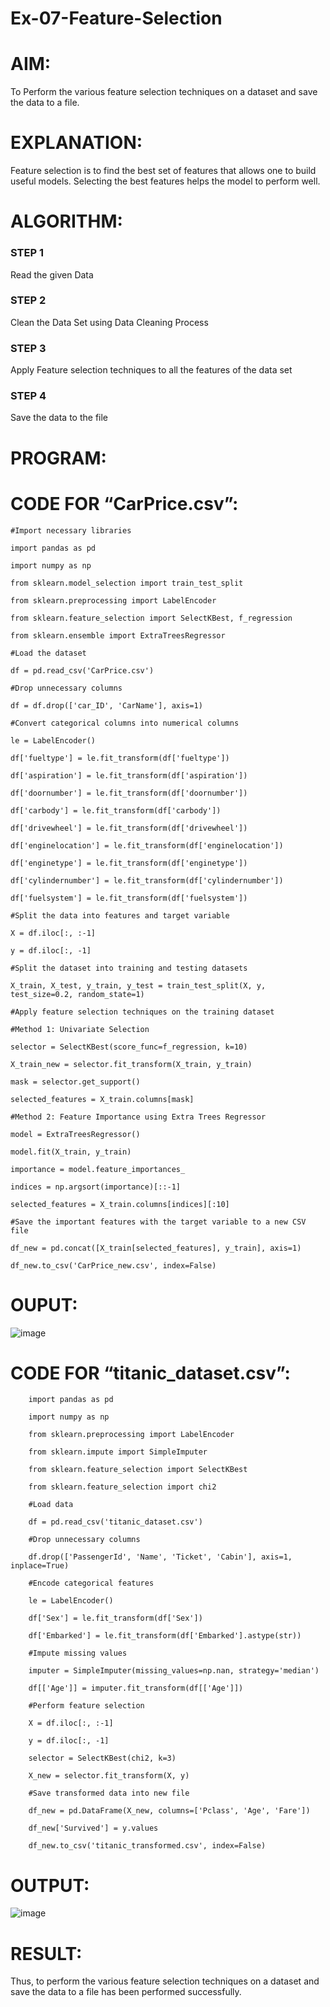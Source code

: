 # Ex-07-Feature-Selection

# AIM:

To Perform the various feature selection techniques on a dataset and save the data to a file.

# EXPLANATION:

Feature selection is to find the best set of features that allows one to build useful models. Selecting the best features helps the model to perform well.

# ALGORITHM:

### STEP 1

Read the given Data

### STEP 2

Clean the Data Set using Data Cleaning Process

### STEP 3

Apply Feature selection techniques to all the features of the data set

### STEP 4

Save the data to the file

# PROGRAM:

# CODE FOR “CarPrice.csv”:

    #Import necessary libraries

    import pandas as pd

    import numpy as np

    from sklearn.model_selection import train_test_split

    from sklearn.preprocessing import LabelEncoder

    from sklearn.feature_selection import SelectKBest, f_regression

    from sklearn.ensemble import ExtraTreesRegressor

    #Load the dataset

    df = pd.read_csv('CarPrice.csv')

    #Drop unnecessary columns

    df = df.drop(['car_ID', 'CarName'], axis=1)

    #Convert categorical columns into numerical columns

    le = LabelEncoder()

    df['fueltype'] = le.fit_transform(df['fueltype'])

    df['aspiration'] = le.fit_transform(df['aspiration'])

    df['doornumber'] = le.fit_transform(df['doornumber'])

    df['carbody'] = le.fit_transform(df['carbody'])

    df['drivewheel'] = le.fit_transform(df['drivewheel'])

    df['enginelocation'] = le.fit_transform(df['enginelocation'])

    df['enginetype'] = le.fit_transform(df['enginetype'])

    df['cylindernumber'] = le.fit_transform(df['cylindernumber'])

    df['fuelsystem'] = le.fit_transform(df['fuelsystem'])

    #Split the data into features and target variable

    X = df.iloc[:, :-1]

    y = df.iloc[:, -1]

    #Split the dataset into training and testing datasets

    X_train, X_test, y_train, y_test = train_test_split(X, y, test_size=0.2, random_state=1)

    #Apply feature selection techniques on the training dataset

    #Method 1: Univariate Selection

    selector = SelectKBest(score_func=f_regression, k=10)

    X_train_new = selector.fit_transform(X_train, y_train)

    mask = selector.get_support()

    selected_features = X_train.columns[mask]

    #Method 2: Feature Importance using Extra Trees Regressor

    model = ExtraTreesRegressor()

    model.fit(X_train, y_train)

    importance = model.feature_importances_

    indices = np.argsort(importance)[::-1]

    selected_features = X_train.columns[indices][:10]

    #Save the important features with the target variable to a new CSV file

    df_new = pd.concat([X_train[selected_features], y_train], axis=1)

    df_new.to_csv('CarPrice_new.csv', index=False)

# OUPUT:
 
 ![image](https://user-images.githubusercontent.com/91734840/234252082-749aa0d6-72c0-4e04-894a-178911ccae2f.png)
 
# CODE FOR “titanic_dataset.csv”:

        import pandas as pd

        import numpy as np

        from sklearn.preprocessing import LabelEncoder

        from sklearn.impute import SimpleImputer

        from sklearn.feature_selection import SelectKBest

        from sklearn.feature_selection import chi2

        #Load data

        df = pd.read_csv('titanic_dataset.csv')

        #Drop unnecessary columns

        df.drop(['PassengerId', 'Name', 'Ticket', 'Cabin'], axis=1, inplace=True)

        #Encode categorical features

        le = LabelEncoder()

        df['Sex'] = le.fit_transform(df['Sex'])

        df['Embarked'] = le.fit_transform(df['Embarked'].astype(str))

        #Impute missing values

        imputer = SimpleImputer(missing_values=np.nan, strategy='median')

        df[['Age']] = imputer.fit_transform(df[['Age']])

        #Perform feature selection

        X = df.iloc[:, :-1]

        y = df.iloc[:, -1]

        selector = SelectKBest(chi2, k=3)

        X_new = selector.fit_transform(X, y)

        #Save transformed data into new file

        df_new = pd.DataFrame(X_new, columns=['Pclass', 'Age', 'Fare'])

        df_new['Survived'] = y.values

        df_new.to_csv('titanic_transformed.csv', index=False)

# OUTPUT:

![image](https://user-images.githubusercontent.com/91734840/234304702-796772b9-1cfe-49b0-bd69-f5aadd74c95d.png)

# RESULT:

Thus, to perform the various feature selection techniques on a dataset and save the data to a file has been performed successfully.
